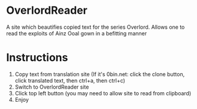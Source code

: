 # OverlordReader
A site which beautifies copied text for the series Overlord. Allows one to read the exploits of Ainz Ooal gown in a befitting manner
# Instructions
1) Copy text from translation site (If it's 0bin.net: click the clone button, click translated text, then ctrl+a, then ctrl+c)
2) Switch to OverlordReader site
3) Click top left button (you may need to allow site to read from clipboard)
3) Enjoy
